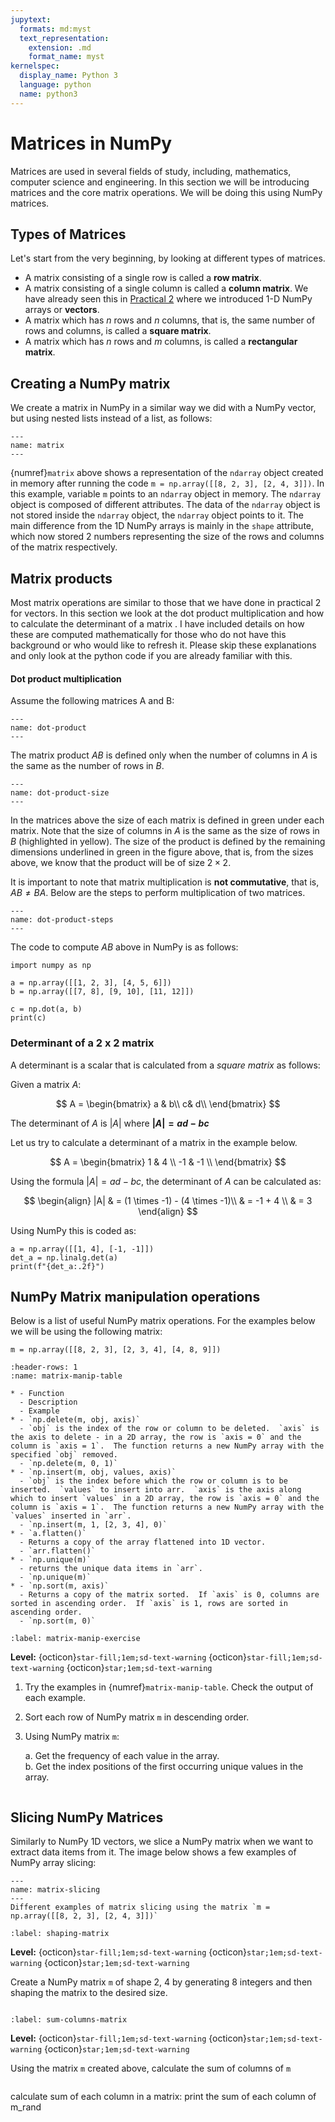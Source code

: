 ```yaml
---
jupytext:
  formats: md:myst
  text_representation:
    extension: .md
    format_name: myst
kernelspec:
  display_name: Python 3
  language: python
  name: python3
---
```


# Matrices in NumPy

Matrices are used in several fields of study, including, mathematics, computer science and engineering.  In this section
we will be introducing matrices and the core matrix operations.  We will be doing this using NumPy matrices.


## Types of Matrices

Let's start from the very beginning, by looking at different types of matrices.  
* A matrix consisting of a single row is called a **row matrix**.  
* A matrix consisting of a single column is called a **column matrix**.  We have already seen this in 
[Practical 2](numpy.md) where we introduced 1-D NumPy arrays or **vectors**. 
* A matrix which has $n$ rows and $n$ columns, that is, the same number of rows and columns, is called a **square matrix**. 
* A matrix which has $n$ rows and $m$ columns, is called a **rectangular matrix**.

## Creating a NumPy matrix

We create a matrix in NumPy in a similar way we did with a NumPy vector, but using nested lists instead of a list, as follows:

```{figure} images/matrix.png
---
name: matrix
---
```
{numref}`matrix` above shows a representation of the `ndarray` object created in memory after running the code `m = np.array([[8, 2, 3], [2, 4, 3]])`. 
In this example, variable `m` points to an `ndarray` object in memory.  The `ndarray` object is composed of different attributes. 
The data of the `ndarray` object is not stored inside the `ndarray` object, the `ndarray` object points to it. The main difference from 
the 1D NumPy arrays is mainly in the `shape` attribute, which now stored 2 numbers representing the size of the rows and columns
of the matrix respectively.  


## Matrix products

Most matrix operations are similar to those that we have done in practical 2 for vectors.  In this section we look at the 
dot product multiplication and how to calculate the determinant of a matrix .  I have included details on how these are computed mathematically for those who do not 
have this background or who would like to refresh it. Please skip these explanations and only look at the python code if you are
already familiar with this.

#### Dot product multiplication
Assume the following matrices A and B:

```{figure} images/dot-product.png
---
name: dot-product
---
```

The matrix product $AB$ is defined only when the number of columns in $A$ is the same as the number of rows in $B$.
```{figure} images/dot-product-size.png
---
name: dot-product-size
---
```
In the matrices above the size of each matrix is defined in green under each matrix.  Note that the size of columns in $A$ is the 
same as the size of rows in $B$ (highlighted in yellow).  The size of the product is defined by the remaining dimensions underlined
in green in the figure above, that is, from the sizes above, we know that the product will be of size $2 \times 2$.

It is important to note that matrix multiplication is **not commutative**, that is, $AB \neq BA$.  Below are the steps to 
perform multiplication of two matrices.  

```{figure} images/dot-product-steps.png
---
name: dot-product-steps
---
```

The code to compute $AB$ above in NumPy is as follows:

```{code-cell} ipython3
import numpy as np

a = np.array([[1, 2, 3], [4, 5, 6]])
b = np.array([[7, 8], [9, 10], [11, 12]])

c = np.dot(a, b)
print(c)
```


### Determinant of a 2 x 2 matrix

A determinant is a scalar that is calculated from a *square matrix* as follows:

Given a matrix $A$:

$$
A = \begin{bmatrix}
 a &  b\\
 c&  d\\
\end{bmatrix}
$$

The determinant of $A$ is $|A|$ where **$|A| = ad-bc$**

Let us try to calculate a determinant of a matrix in the example below.

$$
A = \begin{bmatrix}
 1 & 4 \\
 -1 & -1 \\
\end{bmatrix}
$$

Using the formula $|A| = ad-bc$, the determinant of $A$ can be calculated as:

$$
\begin{align}
|A| & = (1 \times -1) - (4 \times -1)\\
    & = -1 + 4 \\
    & = 3
\end{align}
$$

Using NumPy this is coded as:

```{code-cell} ipython3
a = np.array([[1, 4], [-1, -1]])
det_a = np.linalg.det(a)
print(f"{det_a:.2f}")
```

## NumPy Matrix manipulation operations

Below is a list of useful NumPy matrix operations.  For the examples below we will be using the following matrix:

```{code-cell} ipython3
m = np.array([[8, 2, 3], [2, 3, 4], [4, 8, 9]])
```

```{list-table} NumPy matrix manipulation functions
:header-rows: 1
:name: matrix-manip-table

* - Function
  - Description
  - Example
* - `np.delete(m, obj, axis)`
  - `obj` is the index of the row or column to be deleted.  `axis` is the axis to delete - in a 2D array, the row is `axis = 0` and the column is `axis = 1`.  The function returns a new NumPy array with the specified `obj` removed. 
  - `np.delete(m, 0, 1)`
* - `np.insert(m, obj, values, axis)`
  - `obj` is the index before which the row or column is to be inserted.  `values` to insert into arr.  `axis` is the axis along which to insert `values` in a 2D array, the row is `axis = 0` and the column is `axis = 1`.  The function returns a new NumPy array with the `values` inserted in `arr`.
  - `np.insert(m, 1, [2, 3, 4], 0)`
* - `a.flatten()`
  - Returns a copy of the array flattened into 1D vector.
  - `arr.flatten()`
* - `np.unique(m)`
  - returns the unique data items in `arr`.
  - `np.unique(m)`
* - `np.sort(m, axis)`
  - Returns a copy of the matrix sorted.  If `axis` is 0, columns are sorted in ascending order.  If `axis` is 1, rows are sorted in ascending order.
  - `np.sort(m, 0)`
```

```{exercise-start} Manipulating NumPy matrices
:label: matrix-manip-exercise
```
**Level:** {octicon}`star-fill;1em;sd-text-warning` {octicon}`star-fill;1em;sd-text-warning` {octicon}`star;1em;sd-text-warning`

1. Try the examples in {numref}`matrix-manip-table`.  Check the output of each example.
2. Sort each row of NumPy matrix `m` in descending order.
3. Using NumPy matrix `m`:

   a. Get the frequency of each value in the array.  \
   b. Get the index positions of the first occurring unique values in the array.
```{exercise-end}
```

## Slicing NumPy Matrices

Similarly to NumPy 1D vectors, we slice a NumPy matrix when we want to extract data items from it.  The image below shows a few examples of NumPy array slicing:


```{figure} images/matrix-slicing.png
---
name: matrix-slicing
---
Different examples of matrix slicing using the matrix `m = np.array([[8, 2, 3], [2, 4, 3]])`
```



```{exercise-start} Shaping a matrix
:label: shaping-matrix
```
**Level:** {octicon}`star-fill;1em;sd-text-warning` {octicon}`star;1em;sd-text-warning` {octicon}`star;1em;sd-text-warning`

Create a NumPy matrix `m` of shape 2, 4 by generating 8 integers and then shaping the matrix to the desired size.

```{exercise-end}
```

```{exercise-start} sum of matrix columns
:label: sum-columns-matrix
```
**Level:** {octicon}`star-fill;1em;sd-text-warning` {octicon}`star;1em;sd-text-warning` {octicon}`star;1em;sd-text-warning`

Using the matrix `m` created above, calculate the sum of columns of `m`

```{exercise-end}
```



calculate sum of each column in a matrix:
print the sum of each column of m_rand




